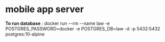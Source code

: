 # mobile app server

**To run database** : docker run --rm   --name law -e POSTGRES_PASSWORD=docker -e  POSTGRES_DB=law -d -p 5432:5432  postgres:10-alpine

